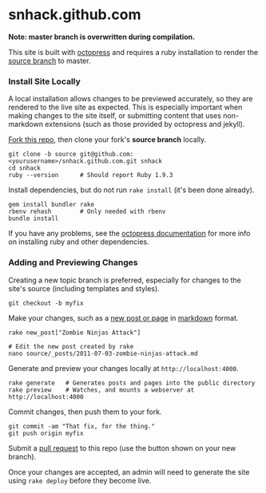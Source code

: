 snhack.github.com
=================

__Note:  master branch is overwritten during compilation.__

This site is built with [octopress] and requires a ruby installation to render
the [source branch] to master.

[octopress]: http://octopress.org/docs
[octopress documentation]: http://octopress.org/docs/setup/
[source branch]: https://github.com/snhack/snhack.github.com/tree/source
[fork this repo]: https://help.github.com/articles/fork-a-repo
[pull request]: https://help.github.com/articles/using-pull-requests


### Install Site Locally

A local installation allows changes to be previewed accurately, so they are rendered to
the live site as expected.  This is especially important when making changes to the site
itself, or submitting content that uses non-markdown extensions (such as those provided
by octopress and jekyll).

[Fork this repo], then clone your fork's **source branch** locally.

	git clone -b source git@github.com:<yourusername>/snhack.github.com.git snhack
	cd snhack
	ruby --version      # Should report Ruby 1.9.3


Install dependencies, but do not run `rake install` (it's been done already).

	gem install bundler rake
	rbenv rehash        # Only needed with rbenv
	bundle install

If you have any problems, see the [octopress documentation] for more info on installing
ruby and other dependencies.



### Adding and Previewing Changes

Creating a new topic branch is preferred, especially for changes to the site's
source (including templates and styles).

	git checkout -b myfix

Make your changes, such as a [new post or page] in [markdown] format.

	rake new_post["Zombie Ninjas Attack"]

	# Edit the new post created by rake
	nano source/_posts/2011-07-03-zombie-ninjas-attack.md

[new post or page]: http://octopress.org/docs/blogging
[markdown]: http://daringfireball.net/projects/markdown/dingus


Generate and preview your changes locally at `http://localhost:4000`.

	rake generate   # Generates posts and pages into the public directory
	rake preview	# Watches, and mounts a webserver at http://localhost:4000


Commit changes, then push them to your fork.

	git commit -am "That fix, for the thing."
	git push origin myfix

Submit a [pull request] to this repo (use the button shown on your new branch).

Once your changes are accepted, an admin will need to generate the site
using `rake deploy` before they become live.
